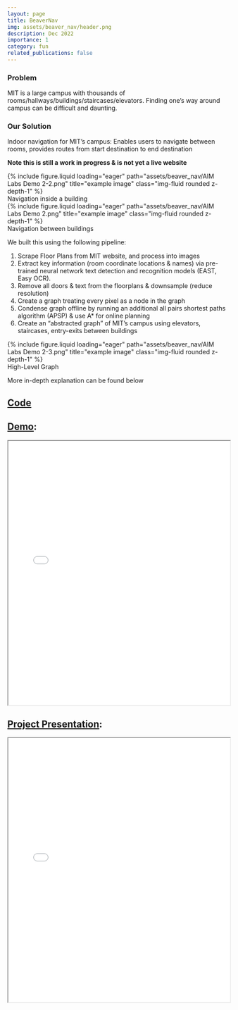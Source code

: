 ```yaml
---
layout: page
title: BeaverNav
img: assets/beaver_nav/header.png
description: Dec 2022
importance: 1
category: fun
related_publications: false
---
```


### Problem
MIT is a large campus with thousands of rooms/hallways/buildings/staircases/elevators. Finding one’s way around campus can be difficult and daunting.

### Our Solution

Indoor navigation for MIT’s campus: Enables users to navigate between rooms, provides routes from start destination to end destination

**Note this is still a work in progress & is not yet a live website**


<div class="row">
    <div class="col-sm-1 mt-3 mt-md-0">
    </div>
    <div class="col-sm-10 mt-3 mt-md-0">
        {% include figure.liquid loading="eager" path="assets/beaver_nav/AIM Labs Demo 2-2.png" title="example image" class="img-fluid rounded z-depth-1" %}
    </div>
    <div class="col-sm-1 mt-3 mt-md-0">
    </div>
</div>
<div class="caption">
    Navigation inside a building
</div>

<div class="row">
    <div class="col-sm-1 mt-3 mt-md-0">
    </div>
    <div class="col-sm-10 mt-3 mt-md-0">
        {% include figure.liquid loading="eager" path="assets/beaver_nav/AIM Labs Demo 2.png" title="example image" class="img-fluid rounded z-depth-1" %}
    </div>
    <div class="col-sm-1 mt-3 mt-md-0">
    </div>
</div>
<div class="caption">
    Navigation between buildings 
</div>

We built this using the following pipeline:
1. Scrape Floor Plans from MIT website, and process into images
2. Extract key information (room coordinate locations & names) via pre-trained neural network text detection and recognition models (EAST, Easy OCR).
3. Remove all doors & text from the floorplans & downsample (reduce resolution)
4. Create a graph treating every pixel as a node in the graph
5. Condense graph offline by running an additional all pairs shortest paths algorithm (APSP) & use A* for online planning
6. Create an “abstracted graph” of MIT’s campus using elevators, staircases, entry-exits between buildings


<div class="row">
    <div class="col-sm-1 mt-3 mt-md-0">
    </div>
    <div class="col-sm-10 mt-3 mt-md-0">
        {% include figure.liquid loading="eager" path="assets/beaver_nav/AIM Labs Demo 2-3.png" title="example image" class="img-fluid rounded z-depth-1" %}
    </div>
    <div class="col-sm-1 mt-3 mt-md-0">
    </div>
</div>
<div class="caption">
    High-Level Graph
</div>


More in-depth explanation can be found below


## [<u>Code</u>](https://github.com/kw7243/BeaverNav)

## [<u>Demo</u>](</assets/beaver_nav/demo_vid.mov>):
<div class="row">
    <div class="col-sm-1 mt-3 mt-md-0">
    </div>
    <div class="col-sm-10 mt-3 mt-md-0">
        <iframe src="/assets/beaver_nav/demo_vid.mov" width="100%" height="600px"></iframe>
    </div>
    <div class="col-sm-1 mt-3 mt-md-0">
    </div>
</div>

## [<u>Project Presentation</u>](</assets/beaver_nav/AIM Labs Demo 2.pdf>):
<div class="row">
    <div class="col-sm-1 mt-3 mt-md-0">
    </div>
    <div class="col-sm-10 mt-3 mt-md-0">
        <iframe src="/assets/beaver_nav/AIM Labs Demo 2.pdf" width="100%" height="600px"></iframe>
    </div>
    <div class="col-sm-1 mt-3 mt-md-0">
    </div>
</div>


